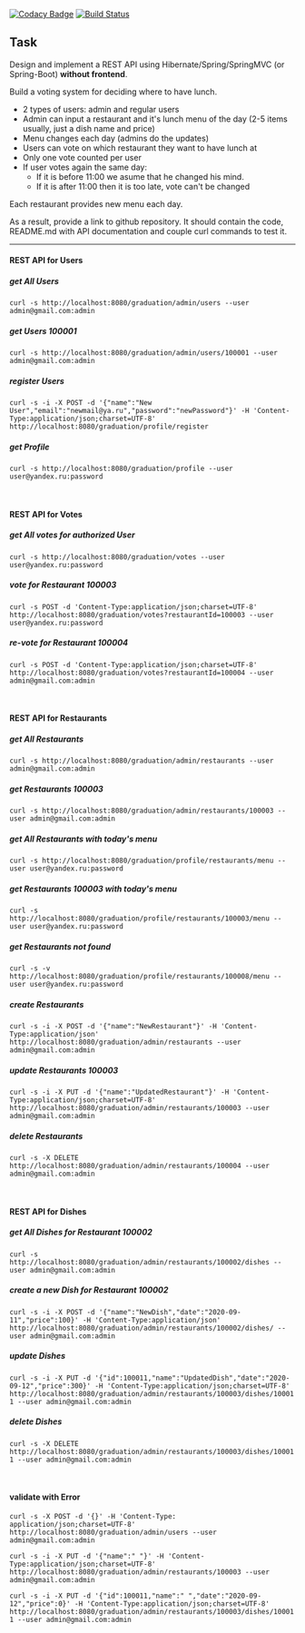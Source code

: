 [![Codacy Badge](https://app.codacy.com/project/badge/Grade/a9a93d2b3bcd4cf9acc2d47a686050f8)](https://www.codacy.com/gh/Alexiusss/graduation/dashboard?utm_source=github.com&amp;utm_medium=referral&amp;utm_content=Alexiusss/graduation&amp;utm_campaign=Badge_Grade)
[![Build Status](https://travis-ci.org/Alexiusss/graduation.svg?branch=master)](https://travis-ci.org/Alexiusss/graduation)
## Task

Design and implement a REST API using Hibernate/Spring/SpringMVC (or Spring-Boot) **without frontend**.

Build a voting system for deciding where to have lunch.

 * 2 types of users: admin and regular users
 * Admin can input a restaurant and it's lunch menu of the day (2-5 items usually, just a dish name and price)
 * Menu changes each day (admins do the updates)
 * Users can vote on which restaurant they want to have lunch at
 * Only one vote counted per user
 * If user votes again the same day:
    - If it is before 11:00 we asume that he changed his mind.
    - If it is after 11:00 then it is too late, vote can't be changed

Each restaurant provides new menu each day.

As a result, provide a link to github repository. It should contain the code, README.md with API documentation and couple curl commands to test it.

-----------------------------

#### REST API for Users

##### get All Users
`curl -s http://localhost:8080/graduation/admin/users --user admin@gmail.com:admin`

##### get Users 100001
`curl -s http://localhost:8080/graduation/admin/users/100001 --user admin@gmail.com:admin`

##### register Users
`curl -s -i -X POST -d '{"name":"New User","email":"newmail@ya.ru","password":"newPassword"}' -H 'Content-Type:application/json;charset=UTF-8' http://localhost:8080/graduation/profile/register`

##### get Profile
`curl -s http://localhost:8080/graduation/profile --user user@yandex.ru:password`

<br>

#### REST API for Votes

##### get All votes for authorized User
`curl -s http://localhost:8080/graduation/votes --user user@yandex.ru:password`

##### vote for Restaurant 100003
`curl -s POST -d 'Content-Type:application/json;charset=UTF-8' http://localhost:8080/graduation/votes?restaurantId=100003 --user user@yandex.ru:password`

##### re-vote for Restaurant 100004
`curl -s POST -d 'Content-Type:application/json;charset=UTF-8' http://localhost:8080/graduation/votes?restaurantId=100004 --user admin@gmail.com:admin`

<br>

#### REST API for Restaurants

##### get All Restaurants
`curl -s http://localhost:8080/graduation/admin/restaurants --user admin@gmail.com:admin`

##### get Restaurants 100003
`curl -s http://localhost:8080/graduation/admin/restaurants/100003 --user admin@gmail.com:admin`

##### get All Restaurants with today's menu 
`curl -s http://localhost:8080/graduation/profile/restaurants/menu --user user@yandex.ru:password`

##### get Restaurants 100003 with today's menu
`curl -s http://localhost:8080/graduation/profile/restaurants/100003/menu --user user@yandex.ru:password`

##### get Restaurants not found
`curl -s -v http://localhost:8080/graduation/profile/restaurants/100008/menu --user user@yandex.ru:password`

##### create Restaurants
`curl -s -i -X POST -d '{"name":"NewRestaurant"}' -H 'Content-Type:application/json' http://localhost:8080/graduation/admin/restaurants --user admin@gmail.com:admin`

##### update Restaurants 100003
`curl -s -i -X PUT -d '{"name":"UpdatedRestaurant"}' -H 'Content-Type:application/json;charset=UTF-8' http://localhost:8080/graduation/admin/restaurants/100003 --user admin@gmail.com:admin`

##### delete Restaurants
`curl -s -X DELETE http://localhost:8080/graduation/admin/restaurants/100004 --user admin@gmail.com:admin`

<br>


#### REST API for Dishes


##### get All Dishes for Restaurant 100002
`curl -s http://localhost:8080/graduation/admin/restaurants/100002/dishes --user admin@gmail.com:admin`
##### create a new Dish for Restaurant 100002
`curl -s -i -X POST -d '{"name":"NewDish","date":"2020-09-11","price":100}' -H 'Content-Type:application/json' http://localhost:8080/graduation/admin/restaurants/100002/dishes/ --user admin@gmail.com:admin`
##### update Dishes 
`curl -s -i -X PUT -d '{"id":100011,"name":"UpdatedDish","date":"2020-09-12","price":300}' -H 'Content-Type:application/json;charset=UTF-8' http://localhost:8080/graduation/admin/restaurants/100003/dishes/100011 --user admin@gmail.com:admin`
##### delete Dishes
`curl -s -X DELETE http://localhost:8080/graduation/admin/restaurants/100003/dishes/100011 --user admin@gmail.com:admin`

<br>

#### validate with Error
`curl -s -X POST -d '{}' -H 'Content-Type: application/json;charset=UTF-8' http://localhost:8080/graduation/admin/users --user admin@gmail.com:admin`

`curl -s -i -X PUT -d '{"name":" "}' -H 'Content-Type:application/json;charset=UTF-8' http://localhost:8080/graduation/admin/restaurants/100003 --user admin@gmail.com:admin`

`curl -s -i -X PUT -d '{"id":100011,"name":" ","date":"2020-09-12","price":0}' -H 'Content-Type:application/json;charset=UTF-8' http://localhost:8080/graduation/admin/restaurants/100003/dishes/100011 --user admin@gmail.com:admin`